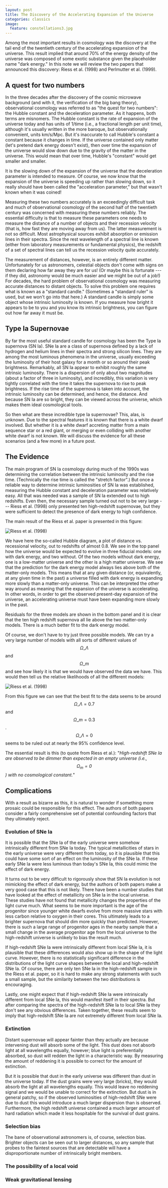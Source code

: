 ```yaml
---
layout: post
title: The Discovery of the Accelerating Expansion of the Universe
categories: classics
image:
  feature: constellations3.jpg
---
```


Among the most important results in cosmology was the discovery at the tail
end of the twentieth century of the accelerating expansion of the universe.
This result implied that around 70% of the energy density of the universe
was composed of some exotic substance given the placeholder name "dark
energy."  In this note we will review the two papers that announced this
discovery: Riess et al. (1998) and Perlmutter et al. (1999). 

## A quest for two numbers

In the three decades after the discovery of the cosmic microwave background
(and with it, the verification of the big bang theory), observational
cosmology was referred to as "the quest for two numbers": the Hubble
constant and the deceleration parameter.  As it happens, both terms are
misnomers.  The Hubble constant is the rate of expansion of the universe
today and has units of 1/time (i.e., a fractional length per unit time),
although it's usually written in the more baroque, but observationally
convenient, units km/s/Mpc.  But it's inaccurate to call Hubble's constant a
constant because it changes in time.  If the universe contained only matter
(let's pretend dark energy doesn't exist), then over time the expansion of
the universe would slow down due to the gravity of the matter in the
universe.  This would mean that over time, Hubble's "constant" would get
smaller and smaller.  

It is the slowing down of the expansion of the universe that the
deceleration parameter is intended to measure.  Of course, we now know that
the expansion of the universe is speeding up rather than slowing down, so it
really should have been called the "acceleration parameter," but that wasn't
known when it was coined!

Measuring these two numbers accurately is an exceedingly difficult task and
much of observational cosmology of the second half of the twentieth century
was concerned with measuring these numbers reliably.  The essential
difficulty is that to measure these parameters one needs to measure the
distance of a number of objects and their recession velocity (that is, how
fast they are moving away from us).  The latter measurement is not so
difficult.  Most astrophysical sources exhibit absorption or emission lines
in their spectra.  Since the rest wavelength of a spectral line is known
(either from laboratory measurements or fundamental physics), the redshift
of a set of spectral lines can tell us the recession velocity quite
accurately.

The measurement of distances, however, is an entirely different matter.
Unfortunately for us astronomers, celestial objects don't come with signs on
them declaring how far away they are for us!  (Or maybe this is fortunate
--- if they did, astronomy would be much easier and we might be out of a
job!)  For decades, the hard problem of observational cosmology was
measuring accurate distances to distant objects.  To solve this problem one
requires what is known as a "standard candle."  (Sometimes a "standard
ruler" is used, but we won't go into that here.)  A standard candle is
simply some object whose intrinsic luminosity is known.  If you measure how
bright it appears to be to you and you know its intrinsic brightness, you
can figure out how far away it must be.

## Type Ia Supernovae

By far the most useful standard candle for cosmology has been the Type Ia
supernova (SN Ia).  SNe Ia are a class of supernova defined by a lack of
hydrogen and helium lines in their spectra and strong silicon lines.  They
are among the most luminous phenomena in the universe, usually exceeding the
luminosity of their host galaxy for a month or so around their peak
brightness.  Remarkably, all SN Ia appear to exhibit roughly the same
intrinsic luminosity.  There is a dispersion of only about two magnitudes
(about a factor of three in luminosity), and incredibly, this variation is
very tightly correlated with the time it takes the supernova to rise to peak
brightness.  If the rise time of the supernova is taken into account, the
intrinsic luminosity can be determined, and hence, the distance.  And
because SN Ia are so bright, they can be viewed across the universe, which
makes them ideal cosmological tools.

So then what are these incredible type Ia supernovae?  This, alas, is
unknown.  Due to the spectral features it is known that there is a white
dwarf involved.  But whether it is a white dwarf accreting matter from a
main sequence star or a red giant, or merging or even colliding with
another white dwarf is not known.  We will discuss the evidence for all
these scenarios (and a few more) in a future post. 

## The Evidence

The main program of SN Ia cosmology during much of the 1990s was determining
the correlation between the intrinsic luminosity and the rise time.
(Technically the rise time is called the "stretch factor".)  But once a
reliable way to determine intrinsic luminosities of SN Ia was established,
measuring the Hubble constant and deceleration parameter was relatively
easy.  All that was needed was a sample of SN Ia extended out to high
redshifts.  Even then, the necessary sample turned out not to be very large
--- Riess et al. (1998) only presented ten high-redshift supernovae, but
they were sufficient to detect the presence of dark energy to high
confidence.  

The main result of the Riess et al. paper is presented in this figure:

![Riess et al. (1998)](/images/riess98a.png)

We have here the so-called Hubble diagram, a plot of distance vs.
recessional velocity, out to redshifts of almost 0.8.  We see in the top
panel how the universe would be expected to evolve in three fiducial models:
one with dark energy, and two without.  Of the two models without dark
energy, one is a low-matter universe and the other is a high matter
universe.  We see that the prediction for the dark energy model always lies
above both of the matter-only models.  This means that at any given distance
(or, equivalently, at any given time in the past) a universe filled with
dark energy is expanding more slowly than a matter-only universe.  This can
be interpreted the other way around as meaning that the expansion of
the universe is accelerating.  In other words, in order to get the observed
present-day expansion of the universe, an accelerating universe must have
been expanding more slowly in the past.

Residuals for the three models are shown in the bottom panel and it is clear
that the ten high redshift supernova all lie above the two matter-only
models.  There is a much better fit to the dark energy model. 

Of course, we don't have to try just three possible models.  We can try a
very large number of models with all sorts of different values of
$$\Omega\_{\Lambda}$$ and $$\Omega\_m$$ and see how likely it is that we
would have observed the data we have.  This would then tell us the relative
likelihoods of all the different models:

![Riess et al. (1998)](/images/riess98b.png)

From this figure we can see that the best fit to the data seems to be around
$$\Omega\_{\Lambda} = 0.7$$ and $$\Omega\_m = 0.3$$.  $$\Omega\_{\Lambda} =
0$$ seems to be ruled out at nearly the 95% confidence level.

The essential result is this (to quote from Riess et al.): "*High-redshift
SNe Ia are observed to be dimmer than expected in an empty universe (i.e.,
$$\Omega_m = 0$$) with no cosmological constant.*"

## Complications

With a result as bizarre as this, it is natural to wonder if something more
prosaic could be responsible for this effect.  The authors of both papers
consider a fairly comprehensive set of potential confounding factors that
they ultimately reject.

### Evolution of SNe Ia

It is possible that the SNe Ia of the early universe were somehow
intrinsically different from SNe Ia today.  The typical metallicities of
stars in the early universe were very different from today, so it is
plausible that this could have some sort of an effect on the luminosity of
the SNe Ia.  If these early SNe Ia were less luminous than today's SNe Ia,
this could mimic the effect of dark energy.  

It turns out to be very difficult to rigorously show that SN Ia evolution is
not mimicking the effect of dark energy, but the authors of both papers make
a very good case that this is not likely.  There have been a number studies
that have looked at the effect of metallicity on SNe Ia in the local
universe.  These studies have not found that metallicity changes the
properties of the light curve much.  What seems to be more important is the
age of the progenitor since younger white dwarfs evolve from more massive
stars with less carbon relative to oxygen in their cores.  This ultimately
leads to a brighter supernova that should dim more quickly than predicted.
However, there is such a large range of progenitor ages in the nearby sample
that a small change in the average progenitor age from the local universe to
the high-redshift universe is unlikely to bias the result much.

If high-redshift SNe Ia were intrinsically different from local SNe Ia, it
is plausible that these differences would also show up in the shape of the
light curve.  However, there is no statistically significant difference in
the distributions of the light curve shapes between the local and
high-redshift SNe Ia.  Of course, there are only ten SNe Ia in the
high-redshift sample in the Riess et al. paper, so it is hard to make any
strong statements with such a small sample, but the similarity between the
two distributions is encouraging.

Lastly, one might expect that if high-redshift SNe Ia were intrinsically
different from local SNe Ia, this would manifest itself in their spectra.
But after comparing the spectra of the high-redshift SNe Ia to local SNe Ia
they don't see any obvious differences.  Taken together, these results seem
to imply that high-redshift SNe Ia are not extremely different from local
SNe Ia.

### Extinction

Distant supernovae will appear fainter than they actually are because
intervening dust will absorb some of the light.  This dust does not absorb
light at all wavelengths equally, however; blue light is preferentially
absorbed, so dust will redden the light in a characteristic way.  By
measuring the amount of reddening it is possible to correct for the amount
of extinction.  

But it is possible that dust in the early universe was different than dust
in the universe today.  If the dust grains were very large (bricks), they
would absorb the light at all wavelengths equally.  This would leave no
reddening signal and we would be unable to correct for the extinction.  But
dust is in general patchy, so if the observed luminosities of high-redshift
SNe were due to dust this would introduce a much larger dispersion than is
observed.  Furthermore, the high redshift universe contained a much larger
amount of hard radiation which made it less hospitable for the survival of
dust grains. 

### Selection bias

The bane of observational astronomers is, of course, selection bias.
Brighter objects can be seen out to larger distances, so any sample that
probes to the faintest sources that are detectable will have a
disproportionate number of intrinsically bright members.

### The possibility of a local void

### Weak gravitational lensing

